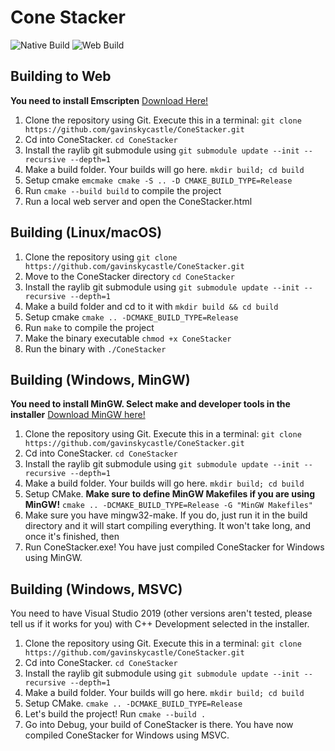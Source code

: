 # Cone Stacker

![Native Build](https://github.com/gavinskycastle/ConeStacker/actions/workflows/nativebuild.yml/badge.svg) ![Web Build](https://github.com/gavinskycastle/ConeStacker/actions/workflows/webbuild.yml/badge.svg)

## Building to Web

**You need to install Emscripten** [Download Here!](https://emscripten.org/docs/getting_started/downloads.html)

1. Clone the repository using Git. Execute this in a terminal: `git clone https://github.com/gavinskycastle/ConeStacker.git`
1. Cd into ConeStacker. `cd ConeStacker`
1. Install the raylib git submodule using `git submodule update --init --recursive --depth=1`
1. Make a build folder. Your builds will go here. `mkdir build; cd build`
1. Setup cmake `emcmake cmake -S .. -D CMAKE_BUILD_TYPE=Release`
1. Run `cmake --build build` to compile the project
1. Run a local web server and open the ConeStacker.html

## Building (Linux/macOS)
 
1. Clone the repository using `git clone https://github.com/gavinskycastle/ConeStacker.git`
1. Move to the ConeStacker directory `cd ConeStacker`
1. Install the raylib git submodule using `git submodule update --init --recursive --depth=1`
1. Make a build folder and cd to it with `mkdir build && cd build`
1. Setup cmake `cmake .. -DCMAKE_BUILD_TYPE=Release`
1. Run `make` to compile the project
1. Make the binary executable `chmod +x ConeStacker`
1. Run the binary with `./ConeStacker`

## Building (Windows, MinGW)

**You need to install MinGW. Select make and developer tools in the installer** [Download MinGW here!](https://sourceforge.net/projects/mingw/)

1. Clone the repository using Git. Execute this in a terminal: `git clone https://github.com/gavinskycastle/ConeStacker.git`
1. Cd into ConeStacker. `cd ConeStacker`
1. Install the raylib git submodule using `git submodule update --init --recursive --depth=1`
1. Make a build folder. Your builds will go here. `mkdir build; cd build`
1. Setup CMake. **Make sure to define MinGW Makefiles if you are using MinGW!** `cmake .. -DCMAKE_BUILD_TYPE=Release -G "MinGW Makefiles"`
1. Make sure you have mingw32-make. If you do, just run it in the build directory and it will start compiling everything. It won't take long, and once it's finished, then
1. Run ConeStacker.exe! You have just compiled ConeStacker for Windows using MinGW.

## Building (Windows, MSVC)

You need to have Visual Studio 2019 (other versions aren't tested, please tell us if it works for you) with C++ Development selected in the installer.

1. Clone the repository using Git. Execute this in a terminal: `git clone https://github.com/gavinskycastle/ConeStacker.git`
1. Cd into ConeStacker. `cd ConeStacker`
1. Install the raylib git submodule using `git submodule update --init --recursive --depth=1`
1. Make a build folder. Your builds will go here. `mkdir build; cd build`
1. Setup CMake. `cmake .. -DCMAKE_BUILD_TYPE=Release`
1. Let's build the project! Run `cmake --build .`
1. Go into Debug, your build of ConeStacker is there. You have now compiled ConeStacker for Windows using MSVC.
